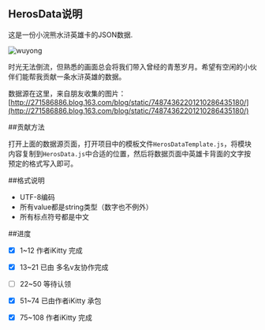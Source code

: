 ## HerosData说明

这是一份小浣熊水浒英雄卡的JSON数据.

![wuyong](http://img3.ph.126.net/BfCUZsygC99a8yh84WUEXQ==/6598070322237727093.jpg)

时光无法倒流，但熟悉的画面总会将我们带入曾经的青葱岁月。希望有空闲的小伙伴们能帮我贡献一条水浒英雄的数据。

数据源在这里，来自朋友收集的图片： 
[http://271586886.blog.163.com/blog/static/74874362201210286435180/](http://271586886.blog.163.com/blog/static/74874362201210286435180/)

##贡献方法

打开上面的数据源页面，打开项目中的模板文件`HerosDataTemplate.js`，将模块内容复制到`HerosData.js`中合适的位置，然后将数据页面中英雄卡背面的文字按预定的格式写入即可。

##格式说明

- UTF-8编码
- 所有value都是string类型（数字也不例外）
- 所有标点符号都是中文

##进度

- [x] 1~12 作者iKitty 完成
- [x] 13~21 已由 多名v友协作完成
- [ ] 22~50 等待认领
- [x] 51~74 已由作者iKitty 承包
- [x] 75~108 作者iKitty 完成


